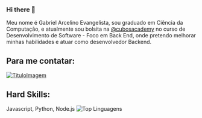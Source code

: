 ### Hi there 👋
Meu nome é Gabriel Arcelino Evangelista, sou graduado em Ciência da Computação, e atualmente sou bolsita na [@cubosacademy](https://cubos.academy/) no curso de Desenvolvimento de Software - Foco em Back End, onde pretendo melhorar minhas habilidades e atuar como desenvolvedor Backend.

## Para me contatar:
[![TituloImagem](LinkImagem)](LinkRedeSocial)

## Hard Skills:
Javascript, Python, Node.js 
![Top Linguagens](https://github-readme-stats.vercel.app/api/top-langs/?username=jessicamedeirosp&theme=tokyonight&custom_title=Top%20%Linguagens)

